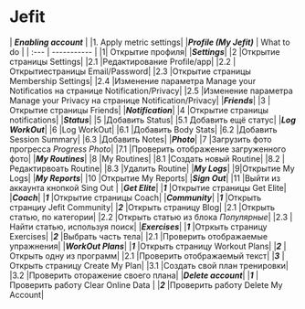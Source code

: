 # Jefit

| ***Enabling account*** |
|1. Apply metric settings|
|***Profile (My Jefit)*** | What to do |
|  :---   | ----------- |
|1| Открытие профиля|
|***Settings***|
|2 |Открытие страницы Settings|
|2.1 |Редактирование Profile/app|
|2.2 |Открытиестраницы Email/Password|
|2.3 |Открытие страницы Membership Settings|
|2.4 |Изменение параметра Manage your Notificatios на странице Notification/Privacy|
|2.5 |Изменение параметра Manage your Privacy на странице Notification/Privacy|
|***Friends***|
|3 |Открытие страницы Friends|
|***Notification***|
|4 |Открытие страницы notifications|
|***Status***|
|5 |Добавить Status|
|5.1 Добавить ещё статус|
|***Log WorkOut***|
|6 |Log WorkOut|
|6.1 |Добавить Body Stats|
|6.2 |Добавить Session Summary|
|6.3 |Добавить Notes|
|***Photo***|
|7 |Загрузить фото прогресса *Progress Photo*|
|7.1 |Проверить отображение загруженного фото|
|***My Routines***|
|8 |My Routines|
|8.1 |Создать новый Routine|
|8.2 |Редактирвоать Routine|
|8.3 |Удалить Routine|
|***My Logs***|
|9|Открытие My Logs|
|***My Reports***|
|10 |Открытие My Reports|
|***Sign Out***|
|11 |Выйти из аккаунта кнопкой Sing Out |
|***Get Elite***|
|***1*** |Открытие страницы Get Elite|
|***Coach***|
|***1*** |Открытие страницы Coach|
|***Community***|
|***1*** |Открыть странциу Jefit Community|
|***2*** |Открыть страницу Blog|
|2.1 |Открыть статью, по категории|
|2.2 |Открыть статью из блока *Популярные*|
|2.3 |Найти статью, используя поиск|
|***Exercises***|
|***1*** |Отркыть страницу Exercises|
|***2*** |Выбрать часть тела|
|2.1 |Проверить отображаемые упражнения|
|***WorkOut Plans***|
|***1*** |Открыть страницу Workout Plans|
|***2*** |Открыть одну из программ|
|2.1 |Проверить отображаемый текст|
|***3*** |Открыть страницу Create My Plan|
|3.1 |Создать свой план тренировки|
|3.2 |Проверить оторажение своего плана|
|***Delete account***|
|***1*** |Проверить работу Clear Online Data |
|***2*** |Проверить работу Delete My Account|
